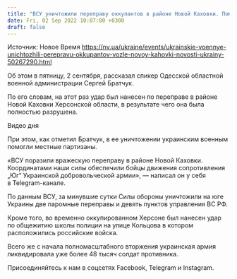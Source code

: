 ```yaml
---
title: "ВСУ уничтожили переправу оккупантов в районе Новой Каховки. Помогли партизаны"
date: Fri, 02 Sep 2022 10:07:00 +0300
draft: false
---
```

Источник: Новое Время https://nv.ua/ukraine/events/ukrainskie-voennye-unichtozhili-perepravu-okkupantov-vozle-novoy-kahovki-novosti-ukrainy-50267290.html


Об этом в пятницу, 2 сентября, рассказал спикер Одесской областной военной администрации Сергей Братчук.

По его словам, на этот раз удар был нанесен по переправе в районе Новой Каховки Херсонской области, в результате чего она была полностью разрушена.

 Видео дня   

При этом, как отметил Братчук, в ее уничтожении украинским военным помогли местные партизаны.

«ВСУ поразили вражескую переправу в районе Новой Каховки. Координатами наши силы обеспечили бойцы движения сопротивления „Юг“ Украинской добровольческой армии», — написал он у себя в Telegram-канале.

По данным ВСУ, за минувшие сутки Силы обороны уничтожили на юге Украины две паромные переправы и девять пунктов управления ВС РФ.

Кроме того, во временно оккупированном Херсоне был нанесен удар по общежитию школы полиции на улице Кольцова в котором расположились российские войска.

Всего же с начала полномасштабного вторжения украинская армия ликвидировала уже более 48 тысяч солдат противника.

Присоединяйтесь к нам в соцсетях Facebook, Telegram и Instagram.
